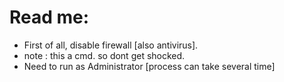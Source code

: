 # Read me:
- First of all, disable firewall [also antivirus].
- note : this a cmd. so dont get shocked.
- Need to run as Administrator [process can take several time]
